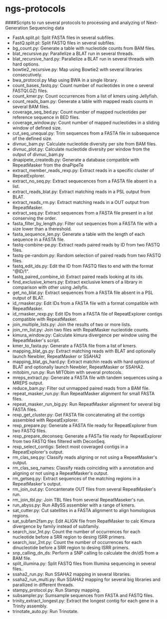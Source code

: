 ngs-protocols
=============

####Scripts to run several protocols to processing and analyzing of Next-Generation Sequencing data

* FastA.split.pl: Split FASTA files in several subfiles.
* FastQ.split.pl: Split FASTQ files in several subfiles.
* bg_count.py: Generate a table with nucleotide counts from BAM files.
* blat_recursive.py: Parallelize a BLAT run in several threads.
* blat_recursive_hard.py: Parallelize a BLAT run in several threads with hard options.
* bowtie2_recursive.py: Map using Bowtie2 with several libraries consecutively.
* bwa_protocol.py Map using BWA in a single library.
* count_bases_fastq.py: Count number of nucleotides in one o several FASTQ(.GZ) files.
* count_kmer.py: Count occurrences from a list of kmers using Jellyfish.
* count_reads_bam.py: Generate a table with mapped reads counts in several BAM files.
* coverage_seq_bed.py: Count number of mapped nucleotides per reference sequence in BED files.
* coverage_window.py: Count number of mapped nucleotides in a sliding window of defined size.
* cut_seq_unequal.py: Trim sequences from a FASTA file in subsequence of the defined size.
* divnuc_bam.py: Calculate nucleotide diversity per site from BAM files.
* divnuc_plot.py: Calculate nucleotide diversity per window from the output of divnuc_bam.py
* dnapipete_createdb.py: Generate a database compatible with RepeatMasker from the dnaPipeTe
* extract_member_reads_rexp.py: Extract reads in a specific cluster of RepeatExplorer.
* extract_no_seq.py: Extract sequecences from a FASTA file absent in a list.
* extract_reads_blat.py: Extract matching reads in a PSL output from BLAT.
* extract_reads_rm.py: Extract matching reads in a OUT output from RepeatMasker.
* extract_seq.py: Extract sequences from a FASTA file present in a list conserving the order.
* fasta_filter_by_length.py: Filter out sequences from a FASTA file with a size lower than a thereshold.
* fasta_sequence_len.py: Generate a table with the length of each sequence in a FASTA file.
* fastq-combine-pe.py: Extract reads paired reads by ID from two FASTQ files.
* fastq-pe-random.py: Random selection of paired reads from two FASTQ files.
* fastq_edit_ids.py: Edit the ID from FASTQ files to end with the format "@ID/1".
* fastq_paired_combine_id: Extract paired reads looking at its ids.
* find_exclusive_kmers.py: Extract exclusive kmers of a library in comparison with other using Jellyfis.
* get_no_blat.py: Extract sequences from a FASTA file absent in a PSL output of BLAT.
* id_rmasker.py: Edit IDs from a FASTA file with a format compatible with RepeatMasker.
* id_rmasker_rexp.py: Edit IDs from a FASTA file of RepeatExplorer contigs compatible with RepeatMasker.
* join_multiple_lists.py: Join the results of two or more lists.
* join_rm_list.py: Join two files with RepatMasker nucleotide counts.
* kimura_window.py: Calculate kimura divergence per window using the RepeatMasker's script.
* kmer_to_fasta.py: Generate a FASTA file from a list of kmers.
* mapping_blat_gs.py: Extract matching reads with BLAT and optionally launch Newbler, RepeatMasker or SSAHA2
* mapping_blat_gs_hard.py: Extract matchin reads with hard options of BLAT and optionally launch Newbler, RepeatMasker or SSAHA2.
* mitobim_run.py: Run MITObim with several protocols.
* mreps_extract.py: Generate a FASTA file with tandem sequences using a MREPS output.
* reduce_bam.py: Filter out unmapped paired reads from a BAM file.
* repeat_masker_run.py: Run RepeatMasker alignment for small FASTA files.
* repeat_masker_run_big.py: Run RepeatMasker alignment for several big FASTA files.
* rexp_get_cluster.py: Get FASTA file concatenating all the contigs assembled with RepeatExplorer.
* rexp_prepare.py: Generate a FASTA file ready for RepeatExplorer from two FASTQ files.
* rexp_prepare_deconseq: Generate a FASTa file ready for RepeatExplorer from two FASTQ files filtered with DeconSeq.
* rexp_select_contigs: Select most coveraged contigs in a RepeatExplorer's output.
* rm_clas_seq.py: Classify reads aligning or not using a RepeatMasker's output.
* rm_clas_seq_names: Classify reads coinciding with a annotation and aligning or not using a RepeatMasker's output.
* rm_getseq.py: Extract sequences of the matching regions in a RepeatMasker's output.
* rm_join_out.py: Concantenate OUT files from several RepeatMasker's run.
* rm_join_tbl.py: Join TBL files from several RepeatMaseker's run.
* run_abyss.py: Run ABySS assembler with a range of kmers.
* sat_cutter.py: Cut satellites in a FASTA alignment to align homologous regions.
* sat_subfam2fam.py: Edit ALIGN file from RepatMasker to calc Kimura divergence by family instead of subfamily.
* search_issr_1nt.py: Count the number of occurrences for each nucleotide before a SRR region to desing ISRR primers.
* search_issr_2nt.py: Count the number of occurrences for each dinucleotide before a SRR region to desing ISRR primers.
* snp_calling_dn_ds: Perform a SNP calling to calculate the dn/dS from a BAM file.
* split_illumina.py: Split FASTQ files from Illumina sequencing in several files.
* ssaha2_run.py: Run SSAHA2 mapping in several libraries.
* ssaha2_run_multi.py: Run SSAHA2 mapping for several big libraries and parallized in different threads.
* stampy_protocol.py: Run Stampy mapping.
* subsampler.py: Sumsample sequences from FASTA and FASTQ files.
* trinity_extract_longest.py: Extract the longest contig for each gene in a Trinity assembly.
* trinotate_auto.py: Run Trinotate.
